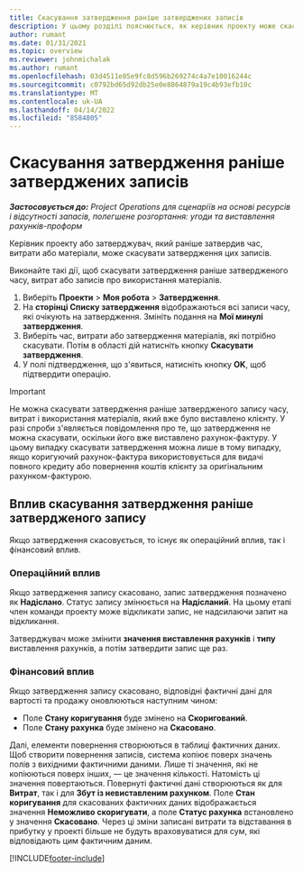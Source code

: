 ```yaml
---
title: Скасування затвердження раніше затверджених записів
description: У цьому розділі пояснюється, як керівник проекту може скасувати затвердження раніше затвердженого часу, витрат або записів про використання матеріалів.
author: rumant
ms.date: 01/31/2021
ms.topic: overview
ms.reviewer: johnmichalak
ms.author: rumant
ms.openlocfilehash: 03d4511e85e9fc8d596b269274c4a7e10016244c
ms.sourcegitcommit: c0792bd65d92db25e0e8864879a19c4b93efb10c
ms.translationtype: MT
ms.contentlocale: uk-UA
ms.lasthandoff: 04/14/2022
ms.locfileid: "8584805"
---
```

# <a name="cancel-the-approval-of-previously-approved-entries"></a>Скасування затвердження раніше затверджених записів

_**Застосовується до:** Project Operations для сценаріїв на основі ресурсів і відсутності запасів, полегшене розгортання: угоди та виставлення рахунків-проформ_

Керівник проекту або затверджувач, який раніше затвердив час, витрати або матеріали, може скасувати затвердження цих записів. 

Виконайте такі дії, щоб скасувати затвердження раніше затвердженого часу, витрат або записів про використання матеріалів.

1. Виберіть **Проекти** \> **Моя робота** \> **Затвердження**. 
2. На **сторінці Списку затвердження** відображаються всі записи часу, які очікують на затвердження. Змініть подання на **Мої минулі затвердження**.
3. Виберіть час, витрати або затвердження матеріалів, які потрібно скасувати. Потім в області дій натисніть кнопку **Скасувати затвердження**.
4. У полі підтвердження, що з'явиться, натисніть кнопку **OK**, щоб підтвердити операцію.

> [!IMPORTANT]
> Не можна скасувати затвердження раніше затвердженого запису часу, витрат і використання матеріалів, який вже було виставлено клієнту. У разі спроби з'являється повідомлення про те, що затвердження не можна скасувати, оскільки його вже виставлено рахунок-фактуру. У цьому випадку скасувати затвердження можна лише в тому випадку, якщо коригуючий рахунок-фактура використовується для видачі повного кредиту або повернення коштів клієнту за оригінальним рахунком-фактурою.

## <a name="impact-of-canceling-the-approval-of-a-previously-approved-entry"></a>Вплив скасування затвердження раніше затвердженого запису

Якщо затвердження скасовується, то існує як операційний вплив, так і фінансовий вплив.

### <a name="operational-impact"></a>Операційний вплив

Якщо затвердження запису скасовано, запис затвердження позначено як **Надіслано**. Статус запису змінюється на **Надісланий**. На цьому етапі член команди проекту може відкликати запис, не надсилаючи запит на відкликання.

Затверджувач може змінити **значення виставлення рахунків** і **типу** виставлення рахунків, а потім затвердити запис ще раз.

### <a name="financial-impact"></a>Фінансовий вплив

Якщо затвердження запису скасовано, відповідні фактичні дані для вартості та продажу оновлюються наступним чином:

- Поле **Стану коригування** буде змінено на **Скоригований**.
- Поле **Стану рахунка** буде змінено на **Скасовано**.

Далі, елементи повернення створюються в таблиці фактичних даних. Щоб створити повернення записів, система копіює поверх значень полів з вихідними фактичними даними. Лише ті значення, які не копіюються поверх інших, — це значення кількості. Натомість ці значення повертаються. Повернуті фактичні дані створюються як для **Витрат**, так і для **Збут із невиставленим рахунком**. Поле **Стан коригування** для скасованих фактичних даних відображається значення **Неможливо скоригувати**, а поле **Статус рахунка** встановлено у значення **Скасовано**. Через ці зміни записані витрати та відставання в прибутку у проекті більше не будуть враховуватися для сум, які відповідають цим фактичним даним.

[!INCLUDE[footer-include](../includes/footer-banner.md)]
